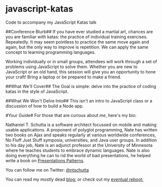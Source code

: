 # javascript-katas
Code to accompany my JavaScript Katas talk

##Conference Blurb##
If you have ever studied a martial art, chances are you are familiar with katas: the practice of individual training exercises. Repeatedly. It may seem pointless to practice the same move again and again, but the only way to improve is repetition. We can apply the same concept to learning programming languages.

Working individually or in small groups, attendees will work through a set of problems using JavaScript to solve them. Whether you are new to JavaScript or an old hand, this session will give you an opportunity to hone your craft! Bring a laptop or be prepared to make a friend.

##What We'll Cover##
The Goal is simple: delve into the practice of coding katas in the style of JavaScript.

##What We Won't Delve Into##
This isn't an intro to JavaScript class or a discussion of how to build a Node app.

#Your Guide#
For those that are curious about *me*, here's my bio:

Nathaniel T. Schutta is a software architect focussed on mobile and making usable applications. A proponent of polyglot programming, Nate has written two books on Ajax and speaks regularly at various worldwide conferences, No Fluff Just Stuff symposia, universities, and Java user groups. In addition to his day job, Nate is an adjunct professor at the University of Minnesota where he teaches students to embrace dynamic languages. Nate is also doing everything he can to rid the world of bad presentations, he helped write a book on [Presentations Patterns](http://presentationpatterns.com).

You can follow me on Twitter: [@ntschutta](https://twitter.com/ntschutta)

You can read my mostly dead [blog:](http://www.ntschutta.com/jat/) or check out my [eventual reboot:](http://ntschutta.github.com)
